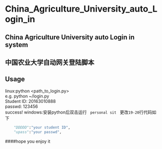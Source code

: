 # China_Agriculture_University_auto_Login_in
China Agriculture University auto Login in system
----
中国农业大学自动网关登陆脚本
---
Usage
---
linux:python <path_to_login.py>    
e.g. python ~/login.py   
Student ID:
20163010888    
passwd:
123456   
success!
windows:安装python后双击运行   
`personal sit`   
更改`19-20`行代码如下    
```python
    "DDDDD":"your student ID",    
    "upass":"your passwd",   
```
####hope you enjoy it

